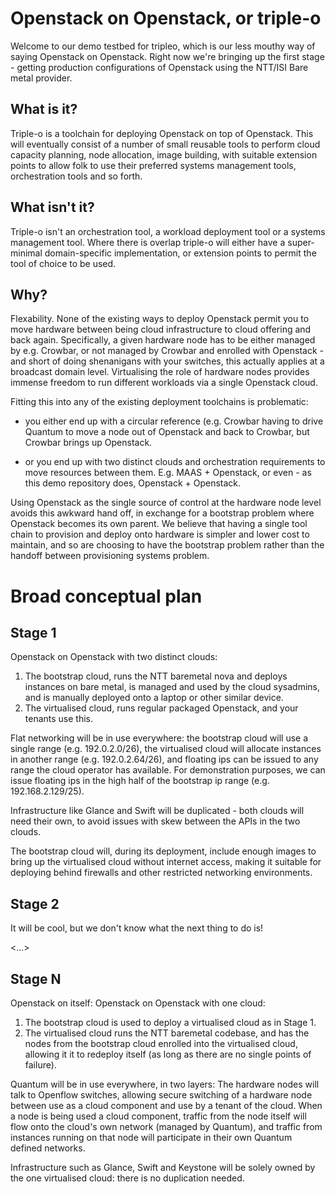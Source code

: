 Openstack on Openstack, or triple-o
===================================

Welcome to our demo testbed for tripleo, which is our less mouthy way of saying
Openstack on Openstack. Right now we're bringing up the first stage - getting
production configurations of Openstack using the NTT/ISI Bare metal provider.

What is it?
-----------

Triple-o is a toolchain for deploying Openstack on top of Openstack. This will
eventually consist of a number of small reusable tools to perform cloud
capacity planning, node allocation, image building, with suitable extension
points to allow folk to use their preferred systems management tools,
orchestration tools and so forth.

What isn't it?
--------------

Triple-o isn't an orchestration tool, a workload deployment tool or a systems
management tool. Where there is overlap triple-o will either have a
super-minimal domain-specific implementation, or extension points to permit the
tool of choice to be used.

Why?
----

Flexability. None of the existing ways to deploy Openstack permit you to move
hardware between being cloud infrastructure to cloud offering and back again.
Specifically, a given hardware node has to be either managed by e.g. Crowbar,
or not managed by Crowbar and enrolled with Openstack - and short of doing
shenanigans with your switches, this actually applies at a broadcast domain
level. Virtualising the role of hardware nodes provides immense freedom to
run different workloads via a single Openstack cloud.

Fitting this into any of the existing deployment toolchains is problematic:

- you either end up with a circular reference (e.g. Crowbar having to drive
  Quantum to move a node out of Openstack and back to Crowbar, but Crowbar
  brings up Openstack.

- or you end up with two distinct clouds and orchestration requirements to
  move resources between them. E.g. MAAS + Openstack, or even - as this
  demo repository does, Openstack + Openstack.

Using Openstack as the single source of control at the hardware node level
avoids this awkward hand off, in exchange for a bootstrap problem where
Openstack becomes its own parent. We believe that having a single tool
chain to provision and deploy onto hardware is simpler and lower cost to
maintain, and so are choosing to have the bootstrap problem rather than
the handoff between provisioning systems problem.

Broad conceptual plan
=====================

Stage 1
-------

Openstack on Openstack with two distinct clouds:

1. The bootstrap cloud, runs the NTT baremetal nova and deploys instances on
   bare metal, is managed and used by the cloud sysadmins, and is manually
   deployed onto a laptop or other similar device.
1. The virtualised cloud, runs regular packaged Openstack, and your tenants
   use this.

Flat networking will be in use everywhere: the bootstrap cloud will use a single
range (e.g. 192.0.2.0/26), the virtualised cloud will allocate instances in
another range (e.g. 192.0.2.64/26), and floating ips can be issued to any range
the cloud operator has available. For demonstration purposes, we can issue
floating ips in the high half of the bootstrap ip range (e.g. 192.168.2.129/25).

Infrastructure like Glance and Swift will be duplicated - both clouds will need
their own, to avoid issues with skew between the APIs in the two clouds.

The bootstrap cloud will, during its deployment, include enough images to bring
up the virtualised cloud without internet access, making it suitable for
deploying behind firewalls and other restricted networking environments.

Stage 2
-------

It will be cool, but we don't know what the next thing to do is!

<...>

Stage N
-------

Openstack on itself: Openstack on Openstack with one cloud:

1. The bootstrap cloud is used to deploy a virtualised cloud as in Stage 1.
1. The virtualised cloud runs the NTT baremetal codebase, and has the nodes
   from the bootstrap cloud enrolled into the virtualised cloud, allowing it
   it to redeploy itself (as long as there are no single points of failure).

Quantum will be in use everywhere, in two layers: The hardware nodes will
talk to Openflow switches, allowing secure switching of a hardware node between
use as a cloud component and use by a tenant of the cloud. When a node is
being used a cloud component, traffic from the node itself will flow onto the
cloud's own network (managed by Quantum), and traffic from instances running
on that node will participate in their own Quantum defined networks.

Infrastructure such as Glance, Swift and Keystone will be solely owned by the
one virtualised cloud: there is no duplication needed.
